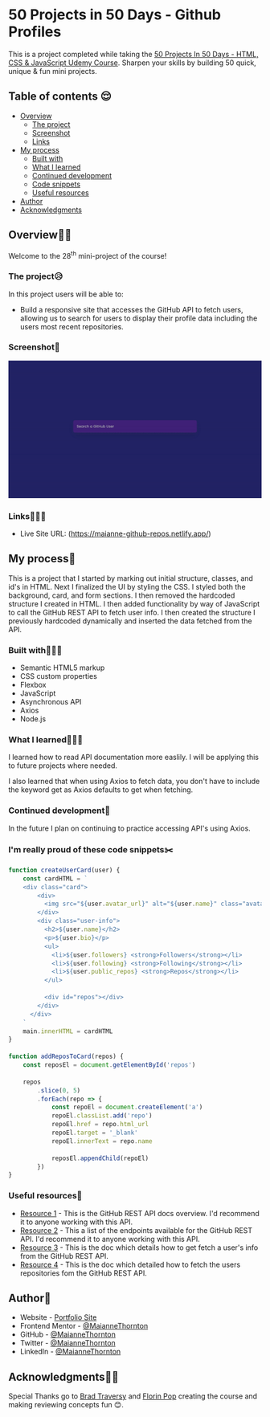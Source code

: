 # 50 Projects in 50 Days - Github Profiles

This is a project completed while taking the [50 Projects In 50 Days - HTML, CSS & JavaScript Udemy Course](https://www.udemy.com/course/50-projects-50-days/). Sharpen your skills by building 50 quick, unique & fun mini projects.

## Table of contents 😌

- [Overview](#overview)
  - [The project](#the-project)
  - [Screenshot](#screenshot)
  - [Links](#links)
- [My process](#my-process)
  - [Built with](#built-with)
  - [What I learned](#what-i-learned)
  - [Continued development](#continued-development)
  - [Code snippets](#im-really-proud-of-these-code-snippets%EF%B8%8F)
  - [Useful resources](#useful-resources)
- [Author](#author)
- [Acknowledgments](#acknowledgments)

## Overview👋🏾

Welcome to the 28<sup>th</sup> mini-project of the course!

### The project😥

In this project users will be able to:

- Build a responsive site that accesses the GitHub API to fetch users, allowing us to search for users to display their profile data including the users most recent repositories.

### Screenshot🌇

![](./screenshot.gif)

### Links👩🏾‍💻

- Live Site URL: (https://maianne-github-repos.netlify.app/)

## My process💭

This is a project that I started by marking out initial structure, classes, and id's in HTML. Next I finalized the UI by styling the CSS. I styled both the background, card, and form sections. I then removed the hardcoded structure I created in HTML. I then added functionality by way of JavaScript to call the GitHub REST API to fetch user info. I then created the structure I previously hardcoded dynamically and inserted the data fetched from the API.

### Built with👷🏾‍♀️

- Semantic HTML5 markup
- CSS custom properties
- Flexbox
- JavaScript
- Asynchronous API
- Axios
- Node.js

### What I learned👩🏾‍🏫

I learned how to read API documentation more easlily. I will be applying this to future projects where needed.

I also learned that when using Axios to fetch data, you don't have to include the keyword get as Axios defaults to get when fetching.

### Continued development🔮

In the future I plan on continuing to practice accessing API's using Axios.

### I'm really proud of these code snippets✂️

```js
function createUserCard(user) {
    const cardHTML = `
    <div class="card">
        <div>
          <img src="${user.avatar_url}" alt="${user.name}" class="avatar">
        </div>
        <div class="user-info">
          <h2>${user.name}</h2>
          <p>${user.bio}</p>
          <ul>
            <li>${user.followers} <strong>Followers</strong></li>
            <li>${user.following} <strong>Following</strong></li>
            <li>${user.public_repos} <strong>Repos</strong></li>
          </ul>

          <div id="repos"></div>
        </div>
      </div>
    `
    main.innerHTML = cardHTML
}

function addReposToCard(repos) {
    const reposEl = document.getElementById('repos')

    repos
        .slice(0, 5)
        .forEach(repo => {
            const repoEl = document.createElement('a')
            repoEl.classList.add('repo')
            repoEl.href = repo.html_url
            repoEl.target = '_blank'
            repoEl.innerText = repo.name

            reposEl.appendChild(repoEl)
        })
}
```

### Useful resources📖

- [Resource 1](https://docs.github.com/en/rest/overview) - This is the GitHub REST API docs overview. I'd recommend it to anyone working with this API.
- [Resource 2](https://docs.github.com/en/rest/overview/endpoints-available-for-github-apps) - This a list of the endpoints available for the GitHub REST API. I'd recommend it to anyone working with this API.
- [Resource 3](https://docs.github.com/en/rest/users/users#get-a-user) - This is the doc which details how to get fetch a user's info from the GitHub REST API.
- [Resource 4](https://docs.github.com/en/rest/repos/repos#list-repositories-for-a-user) - This is the doc which detailed how to fetch the users repositories fom the GitHub REST API.

## Author🔎

- Website - [Portfolio Site](https://maiannethornton.netlify.app/)
- Frontend Mentor - [@MaianneThornton](https://www.frontendmentor.io/profile/MaianneThornton)
- GitHub - [@MaianneThornton](GitHub.com/MaianneThornton)
- Twitter - [@MaianneThornton](https://twitter.com/MaianneThornton)
- LinkedIn - [@MaianneThornton](https://www.linkedin.com/in/maiannethornton/)

## Acknowledgments🙏🏾

Special Thanks go to [Brad Traversy](http://www.traversymedia.com/) and [Florin Pop](http://www.florin-pop.com/) creating the course and making reviewing concepts fun 😊.
